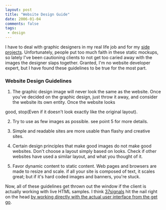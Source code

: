 ```yaml
---
layout: post
title: "Website Design Guide"
date: 2006-01-04
comments: false
tags:
 - design
---
```


I have to deal with graphic designers in my real life job and for my [side projects](http://www.codecrate.com). Unfortunately, people put too much faith in these static mockups, so lately I've been cautioning clients to not get too caried away with the images the designer slaps together. Granted, I'm no website developer expert, but I have found these guidelines to be true for the most part.



### Website Design Guidelines



  1. The graphic design image will never look the same as the website. Once you've decided on the graphic design, just throw it away, and consider the website its own entity. Once the website looks

good, stop(Even if it doesn't look exactly like the original layout).


  2. Try to use as few images as possible. see point 5 for more details.


  3. Simple and readable sites are more usable than flashy and creative sites.


  4. Certain design principles that make good images do not make good websites. Don't choose a layout simply based on looks. Check if other websites have used a similar layout, and what you thought of it.


  5. Favor dynamic content to static content. Web pages and browsers are made to resize and scale. if all your site is composed of text, it scales great; but if it's hard coded images and banners, you're stuck.





Now, all of these guidelines get thrown out the window if the client is actually working with live HTML samples. I think [37signals](http://www.37signals.com) hit the nail right on the head [by working directly with the actual user interface from the get go](http://www.37signals.com/svn/archives/001050.php).

